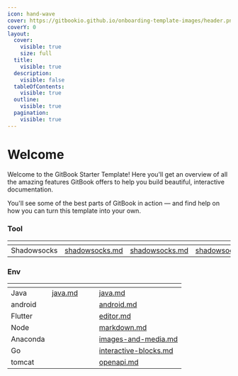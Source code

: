```yaml
---
icon: hand-wave
cover: https://gitbookio.github.io/onboarding-template-images/header.png
coverY: 0
layout:
  cover:
    visible: true
    size: full
  title:
    visible: true
  description:
    visible: false
  tableOfContents:
    visible: true
  outline:
    visible: true
  pagination:
    visible: true
---
```


# Welcome

Welcome to the GitBook Starter Template! Here you'll get an overview of all the amazing features GitBook offers to help you build beautiful, interactive documentation.

You'll see some of the best parts of GitBook in action — and find help on how you can turn this template into your own.

### Tool

<table data-view="cards"><thead><tr><th></th><th data-type="content-ref"></th><th data-hidden data-type="content-ref"></th><th data-hidden data-card-target data-type="content-ref"></th></tr></thead><tbody><tr><td>Shadowsocks</td><td><a href="tool/shadowsocks.md">shadowsocks.md</a></td><td><a href="tool/shadowsocks.md">shadowsocks.md</a></td><td><a href="tool/shadowsocks.md">shadowsocks.md</a></td></tr></tbody></table>

### Env

<table data-view="cards"><thead><tr><th></th><th data-type="content-ref"></th><th data-hidden data-card-cover data-type="files"></th><th data-hidden></th><th data-hidden data-card-target data-type="content-ref"></th></tr></thead><tbody><tr><td>Java</td><td><a href="env/java.md">java.md</a></td><td></td><td></td><td><a href="env/java.md">java.md</a></td></tr><tr><td>android</td><td></td><td></td><td></td><td><a href="env/android.md">android.md</a></td></tr><tr><td>Flutter</td><td></td><td></td><td></td><td><a href="env/editor.md">editor.md</a></td></tr><tr><td>Node</td><td></td><td></td><td></td><td><a href="env/markdown.md">markdown.md</a></td></tr><tr><td>Anaconda</td><td></td><td></td><td></td><td><a href="env/images-and-media.md">images-and-media.md</a></td></tr><tr><td>Go</td><td></td><td></td><td></td><td><a href="env/interactive-blocks.md">interactive-blocks.md</a></td></tr><tr><td>tomcat</td><td></td><td></td><td></td><td><a href="env/openapi.md">openapi.md</a></td></tr></tbody></table>
